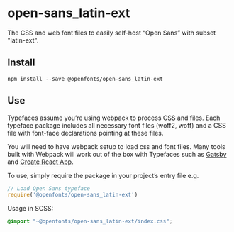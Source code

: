 
# open-sans_latin-ext

The CSS and web font files to easily self-host “Open Sans” with subset "latin-ext".

## Install

`npm install --save @openfonts/open-sans_latin-ext`

## Use

Typefaces assume you’re using webpack to process CSS and files. Each typeface
package includes all necessary font files (woff2, woff) and a CSS file with
font-face declarations pointing at these files.

You will need to have webpack setup to load css and font files. Many tools built
with Webpack will work out of the box with Typefaces such as [Gatsby](https://github.com/gatsbyjs/gatsby)
and [Create React App](https://github.com/facebookincubator/create-react-app).

To use, simply require the package in your project’s entry file e.g.

```javascript
// Load Open Sans typeface
require('@openfonts/open-sans_latin-ext')
```

Usage in SCSS:
```scss
@import "~@openfonts/open-sans_latin-ext/index.css";
```
